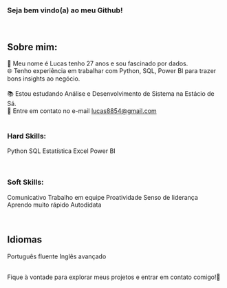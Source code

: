 ### Seja bem vindo(a) ao meu Github!
<br>

## Sobre mim:
🎲 Meu nome é Lucas tenho 27 anos e sou fascinado por dados.
<br>
🌐 Tenho experiência em trabalhar com Python, SQL, Power BI para trazer bons insights ao negócio. <br>
<br>
📚 Estou estudando Análise e Desenvolvimento de Sistema na Estácio de Sá.
<br>
📧 Entre em contato no e-mail lucas8854@gmail.com <br>
<br>

### Hard Skills:

Python
SQL
Estatística
Excel
Power BI
<br>

<br>

### Soft Skills:

Comunicativo
Trabalho em equipe
Proatividade
Senso de liderança
Aprendo muito rápido
Autodidata
<br>

<br>

## Idiomas
Português fluente
Inglês avançado
<br>

<br>
Fique à vontade para explorar meus projetos e entrar em contato comigo!🫡
